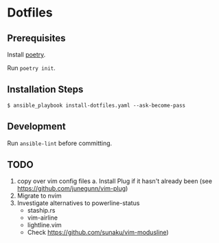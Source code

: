 # Dotfiles #

## Prerequisites

Install [poetry](https://python-poetry.org/docs/).

Run `poetry init`.

## Installation Steps ##

`$ ansible_playbook install-dotfiles.yaml --ask-become-pass`

## Development

Run `ansible-lint` before committing.

## TODO ##

1. copy over vim config files
    a. Install Plug if it hasn't already been (see https://github.com/junegunn/vim-plug)
2. Migrate to nvim
3. Investigate alternatives to powerline-status
    - staship.rs
    - vim-airline
    - lightline.vim
    - Check https://github.com/sunaku/vim-modusline)
